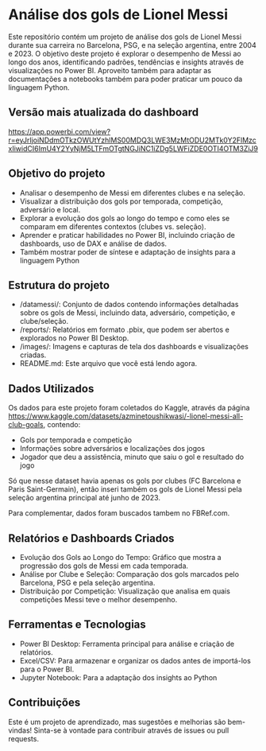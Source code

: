 # Análise dos gols de Lionel Messi

Este repositório contém um projeto de análise dos gols de Lionel Messi durante sua carreira no Barcelona, PSG, e na seleção argentina, entre 2004 e 2023. O objetivo deste projeto é explorar o desempenho de Messi ao longo dos anos, identificando padrões, tendências e insights através de visualizações no Power BI. Aproveito também para adaptar as documentações a notebooks também para poder praticar um pouco da linguagem Python.

## Versão mais atualizada do dashboard

https://app.powerbi.com/view?r=eyJrIjoiNDdmOTkzOWUtYzhlMS00MDQ3LWE3MzMtODU2MTk0Y2FlMzcxIiwidCI6ImU4Y2YyNjM5LTFmOTgtNGJiNC1iZDg5LWFiZDE0OTI4OTM3ZiJ9

## Objetivo do projeto

- Analisar o desempenho de Messi em diferentes clubes e na seleção.
- Visualizar a distribuição dos gols por temporada, competição, adversário e local.
- Explorar a evolução dos gols ao longo do tempo e como eles se comparam em diferentes contextos (clubes vs. seleção).
- Aprender e praticar habilidades no Power BI, incluindo criação de dashboards, uso de DAX e análise de dados.
- Também mostrar poder de síntese e adaptação de insights para a linguagem Python

## Estrutura do projeto

- /datamessi/: Conjunto de dados contendo informações detalhadas sobre os gols de Messi, incluindo data, adversário, competição, e clube/seleção.
- /reports/: Relatórios em formato .pbix, que podem ser abertos e explorados no Power BI Desktop.
- /images/: Imagens e capturas de tela dos dashboards e visualizações criadas.
- README.md: Este arquivo que você está lendo agora.

## Dados Utilizados

Os dados para este projeto foram coletados do Kaggle, através da página https://www.kaggle.com/datasets/azminetoushikwasi/-lionel-messi-all-club-goals, contendo:

- Gols por temporada e competição
- Informações sobre adversários e localizações dos jogos
- Jogador que deu a assistência, minuto que saiu o gol e resultado do jogo

Só que nesse dataset havia apenas os gols por clubes (FC Barcelona e Paris Saint-Germain), então inseri também os gols de Lionel Messi pela seleção argentina principal até junho de 2023.

Para complementar, dados foram buscados tambem no FBRef.com.

## Relatórios e Dashboards Criados

- Evolução dos Gols ao Longo do Tempo: Gráfico que mostra a progressão dos gols de Messi em cada temporada.
- Análise por Clube e Seleção: Comparação dos gols marcados pelo Barcelona, PSG e pela seleção argentina.
- Distribuição por Competição: Visualização que analisa em quais competições Messi teve o melhor desempenho.

## Ferramentas e Tecnologias

- Power BI Desktop: Ferramenta principal para análise e criação de relatórios.
- Excel/CSV: Para armazenar e organizar os dados antes de importá-los para o Power BI.
- Jupyter Notebook: Para a adaptação dos insights ao Python

## Contribuições

Este é um projeto de aprendizado, mas sugestões e melhorias são bem-vindas! Sinta-se à vontade para contribuir através de issues ou pull requests.
